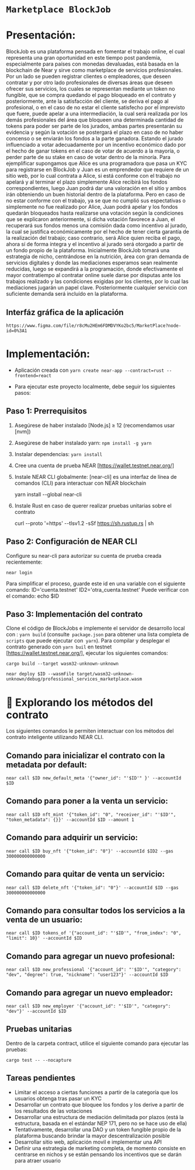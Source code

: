 # `Marketplace BlockJob`

Presentación:
==================

BlockJob es una plataforma pensada en fomentar el trabajo online, el cual representa una gran oportunidad en este tiempo post pandemia, especialmente para países con monedas devaluadas, está basada en la blockchain de Near y sirve como marketplace de servicios profesionales. Por un lado se pueden registrar clientes o empleadores, que deseen contratar y por otro lado profesionales de diversas áreas que deseen ofrecer sus servicios, los cuales se representan mediante un token no fungible, que se compra quedando el pago bloqueado en el contrato y posteriormente, ante la satisfacción del cliente, se deriva el pago al profesional, o en el caso de no estar el cliente satisfecho por el imprevisto que fuere, puede apelar a una intermediación, la cual será realizada por los demás profesionales del área que bloqueen una determinada cantidad de tokens para poder ser parte de los jurados, ambas partes presentarán su evidencia y según la votación se postergará el plazo en caso de no haber concenso o se enviarán los fondos a la parte ganadora. Estando el jurado influenciado a votar adecuadamente por un incentivo económico dado por el hecho de ganar tokens en el caso de votar de acuerdo a la mayoría, o perder parte de su stake en caso de votar dentro de la minoría.
Para ejemplificar supongamos que Alice es una programadora que pasa un KYC para registrarse en BlockJob y Juan es un emprendedor que requiere de un sitio web, por lo cual contrata a Alice, si está conforme con el trabajo no apelará y al terminar el plazo simplemente Alice recibirá los fondos correspondientes, luego Juan podrá dar una valoración en el sitio y ambos irán obteniendo un buen historial dentro de la plataforma. Pero en caso de no estar conforme con el trabajo, ya se que no cumplió sus espectativas o simplemente no fue realizado por Alice, Juan podrá apelar y los fondos quedarán bloqueados hasta realizarse una votación según la condiciones que se explicaron anteriormente, si dicha votación favorece a Juan, el recuperará sus fondos menos una comisión dada como incentivo al jurado, la cual se justifica económicamente por el hecho de tener cierta garantía de la realización del trabajo; caso contrario, será Alice quien reciba el pago, ahora sí de forma íntegra y el incentivo al jurado será otorgado a partir de un fondo propio de la plataforma.
Inicialmente BlockJob tomará una estrategia de nicho, centrándose en la nutrición, área con gran demanda de servicios digitales y donde las mediaciones esperamos sean realmente reducidas, luego se expandirá a la programación, donde efectivamente el mayor contratiempo al contratar online suele darse por disputas ante los trabajos realizado y las condiciones exigidas por los clientes, por lo cual las mediaciones jugarán un papel clave. Posteriormente cualquier servicio con suficiente demanda será incluído en la plataforma.


Interfáz gráfica de la aplicación
--------------------------------
    https://www.figma.com/file/r8cMu2HEm6FDMDVYKo2bc5/MarketPlace?node-id=0%3A1



Implementación:
================

* Aplicación creada con `yarn create near-app --contract=rust --frontend=react`

* Para ejecutar este proyecto localmente, debe seguir los siguientes pasos:

Paso 1: Prerrequisitos
------------------------------

1. Asegúrese de haber instalado [Node.js] ≥ 12 (recomendamos usar [nvm])
2. Asegúrese de haber instalado yarn: `npm install -g yarn`
3. Instalar dependencias: `yarn install`
4. Cree una cuenta de prueba NEAR [https://wallet.testnet.near.org/]
5. Instale NEAR CLI globalmente: [near-cli] es una interfaz de línea de comandos (CLI) para interactuar con NEAR blockchain

    yarn install --global near-cli

6. Instale Rust en caso de querer realizar pruebas unitarias sobre el contrato 

    curl --proto '=https' --tlsv1.2 -sSf https://sh.rustup.rs | sh

Paso 2: Configuración de NEAR CLI
-------------------------------

Configure su near-cli para autorizar su cuenta de prueba creada recientemente:

    near login

Para simplificar el proceso, guarde este id en una variable con el siguiente comando:
ID='cuenta.testnet'
ID2='otra_cuenta.testnet'
Puede verificar con el comando: echo $ID

Paso 3: Implementación del contrato
--------------------------------

Clone el código de BlockJobs e implemente el servidor de desarrollo local con : `yarn build` (consulte` package.json` para obtener una lista completa de `scripts` que puede ejecutar con` yarn`). 
Para compilar y desplegar el contrato generado con `yarn buil` en testnet [https://wallet.testnet.near.org/], ejecutar los siguientes comandos:

    cargo build --target wasm32-unknown-unknown

    near deploy $ID --wasmFile target/wasm32-unknown-unknown/debug/professional_services_marketplace.wasm


📑 Explorando los métodos del contrato
==================

Los siguientes comandos le permiten interactuar con los métodos del contrato inteligente utilizando NEAR CLI.

Comando para inicializar el contrato con la metadata por default: 
--------------------------------------------
    near call $ID new_default_meta '{"owner_id": "'$ID'" }' --accountId $ID

Comando para poner a la venta un servicio:
--------------------------------------------
    near call $ID nft_mint '{"token_id": "0", "receiver_id": "'$ID'", "token_metadata": {}}' --accountId $ID --amount 1

Comando para adquirir un servicio:
--------------------------------------------
    near call $ID buy_nft '{"token_id": "0"}' --accountId $ID2 --gas 300000000000000

Comando para quitar de venta un servicio:
--------------------------------------------
    near call $ID delete_nft '{"token_id": "0"}' --accountId $ID --gas 300000000000000

Comando para consultar todos los servicios a la venta de un usuario:
--------------------------------------------
    near call $ID tokens_of '{"account_id": "'$ID'", "from_index": "0", "limit": 10}' --accountId $ID

Comando para agregar un nuevo profesional:
--------------------------------------------
    near call $ID new_professional '{"account_id": "'$ID'", "category": "dev", "degree": true, "nickname": "user123"}' --accountId $ID

Comando para agregar un nuevo empleador:
--------------------------------------------
    near call $ID new_employer '{"account_id": "'$ID'", "category": "dev"}' --accountId $ID



Pruebas unitarias
--------------------------------
Dentro de la carpeta contract, utilice el siguiente comando para ejecutar las pruebas:

    cargo test -- --nocapture


Tareas pendientes
-------------------------------

* Limitar el acceso a ciertas funciones a partir de la categoría que los usuarios obtenga tras pasar un KYC
* Desarrollar un contrato que bloquee los fondos y los derive a partir de los resultados de las votaciones
* Desarrollar una estructura de mediación delimitada por plazos (está la estructura, basada en el estándar NEP 171, pero no se hace uso de ella)
* Tentativamente, desarrollar una DAO y un token fungible propio de la plataforma buscando brindar la mayor descentralización posible
* Desarrollar sitio web, aplicación movil e implementar una API
* Definir una estrategia de marketing completa, de momento consiste en centrarse en nichos y se están pensando los incentivos que se darán para atraer usuario 